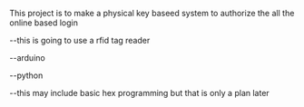 This project is to make a physical key baseed system to authorize the all the online based login

--this is going to use a rfid tag reader

--arduino

--python

--this may include basic hex programming but that is only a plan later

